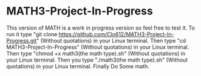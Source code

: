 # MATH3-Project-In-Progress
This version of MATH is a work in progress version so feel free to test it. To run it type "git clone https://github.com/Clo612/MATH3-Project-In-Progress.git" (Without quotations) in your Linux terminal. Then type "cd MATH3-Project-In-Progress" (Without quotations) in your Linux terminal. Then type "chmod +x math3(the math type).sh" (Without quotations) in your Linux terminal. Then you type "./math3(the math type).sh" (Without quotations) in your Linux terminal. Finally Do Some math.
